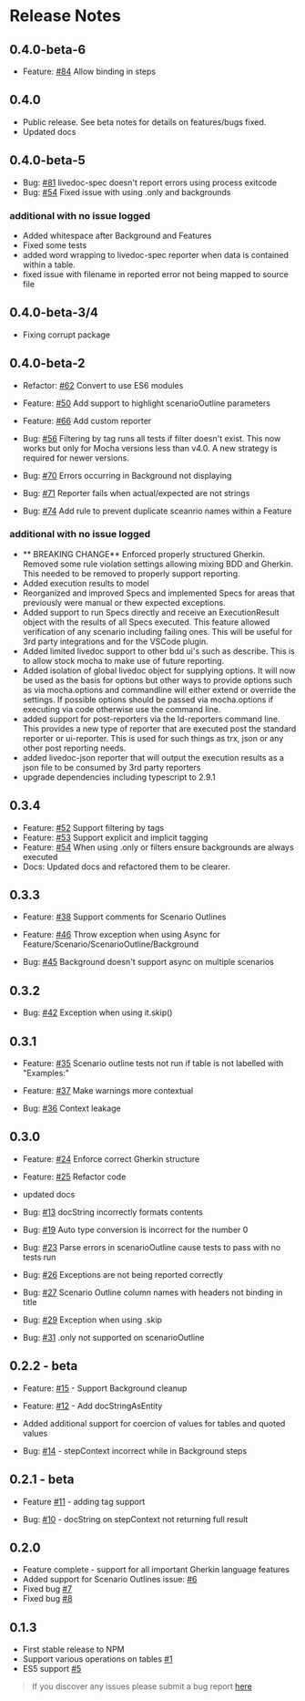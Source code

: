 # Release Notes
## 0.4.0-beta-6
* Feature: [#84](https://github.com/dotnetprofessional/LiveDoc/issues/84) Allow binding in steps

## 0.4.0
* Public release. See beta notes for details on features/bugs fixed.
* Updated docs

## 0.4.0-beta-5
* Bug: [#81](https://github.com/dotnetprofessional/LiveDoc/issues/81) livedoc-spec doesn't report errors using process exitcode
* Bug: [#54](https://github.com/dotnetprofessional/LiveDoc/issues/54) Fixed issue with using .only and backgrounds 

### additional with no issue logged
* Added whitespace after Background and Features
* Fixed some tests
* added word wrapping to livedoc-spec reporter when data is contained within a table.
* fixed issue with filename in reported error not being mapped to source file

## 0.4.0-beta-3/4
* Fixing corrupt package

## 0.4.0-beta-2
* Refactor: [#62](https://github.com/dotnetprofessional/LiveDoc/issues/62) Convert to use ES6 modules
* Feature: [#50](https://github.com/dotnetprofessional/LiveDoc/issues/50) Add support to highlight scenarioOutline parameters
* Feature: [#66](https://github.com/dotnetprofessional/LiveDoc/issues/66) Add custom reporter

* Bug: [#56](https://github.com/dotnetprofessional/LiveDoc/issues/56) Filtering by tag runs all tests if filter doesn't exist. This now works but only for Mocha versions less than v4.0. A new strategy is required for newer versions. 
* Bug: [#70](https://github.com/dotnetprofessional/LiveDoc/issues/70) Errors occurring in Background not displaying
* Bug: [#71](https://github.com/dotnetprofessional/LiveDoc/issues/71) Reporter fails when actual/expected are not strings
* Bug: [#74](https://github.com/dotnetprofessional/LiveDoc/issues/74) Add rule to prevent duplicate sceanrio names within a Feature

### additional with no issue logged
* ** BREAKING CHANGE** Enforced properly structured Gherkin. Removed some rule violation settings allowing mixing BDD and Gherkin. This needed to be removed to properly support reporting.
* Added execution results to model
* Reorganized and improved Specs and implemented Specs for areas that previously were manual or thew expected exceptions.
* Added support to run Specs directly and receive an ExecutionResult object with the results of all Specs executed. This feature allowed verification of any scenario including failing ones. This will be useful for 3rd party integrations and for the VSCode plugin.
* Added limited livedoc support to other bdd ui's such as describe. This is to allow stock mocha to make use of future reporting. 
* Added isolation of global livedoc object for supplying options. It will now be used as the basis for options but other ways to provide options such as via mocha.options and commandline will either extend or override the settings. If possible options should be passed via mocha.options if executing via code otherwise use the command line.
* added support for post-reporters via the ld-reporters command line. This provides a new type of reporter that are executed post the standard reporter or ui-reporter. This is used for such things as trx, json or any other post reporting needs.
* added livedoc-json reporter that will output the execution results as a json file to be consumed by 3rd party reporters
* upgrade dependencies including typescript to 2.9.1

## 0.3.4
* Feature: [#52](https://github.com/dotnetprofessional/LiveDoc/issues/52) Support filtering by tags  
* Feature: [#53](https://github.com/dotnetprofessional/LiveDoc/issues/53) Support explicit and implicit tagging  
* Feature: [#54](https://github.com/dotnetprofessional/LiveDoc/issues/54) When using .only or filters ensure backgrounds are always executed 
* Docs: Updated docs and refactored them to be clearer.

## 0.3.3 
* Feature: [#38](https://github.com/dotnetprofessional/LiveDoc/issues/38) Support comments for Scenario Outlines  
* Feature: [#46](https://github.com/dotnetprofessional/LiveDoc/issues/46) Throw exception when using Async for Feature/Scenario/ScenarioOutline/Background  

* Bug: [#45](https://github.com/dotnetprofessional/LiveDoc/issues/45) Background doesn't support async on multiple scenarios  

## 0.3.2 
* Bug: [#42](https://github.com/dotnetprofessional/LiveDoc/issues/42) Exception when using it.skip() 

## 0.3.1 
* Feature: [#35](https://github.com/dotnetprofessional/LiveDoc/issues/35) Scenario outline tests not run if table is not labelled with "Examples:"
* Feature: [#37](https://github.com/dotnetprofessional/LiveDoc/issues/37) Make warnings more contextual

* Bug: [#36](https://github.com/dotnetprofessional/LiveDoc/issues/36) Context leakage

## 0.3.0 
* Feature: [#24](https://github.com/dotnetprofessional/LiveDoc/issues/24) Enforce correct Gherkin structure 
* Feature: [#25](https://github.com/dotnetprofessional/LiveDoc/issues/25) Refactor code 
* updated docs

* Bug: [#13](https://github.com/dotnetprofessional/LiveDoc/issues/13) docString incorrectly formats contents
* Bug: [#19](https://github.com/dotnetprofessional/LiveDoc/issues/19) Auto type conversion is incorrect for the number 0
* Bug: [#23](https://github.com/dotnetprofessional/LiveDoc/issues/23) Parse errors in scenarioOutline cause tests to pass with no tests run 
* Bug: [#26](https://github.com/dotnetprofessional/LiveDoc/issues/26) Exceptions are not being reported correctly  
* Bug: [#27](https://github.com/dotnetprofessional/LiveDoc/issues/27) Scenario Outline column names with headers not binding in title
* Bug: [#29](https://github.com/dotnetprofessional/LiveDoc/issues/29) Exception when using .skip
* Bug: [#31](https://github.com/dotnetprofessional/LiveDoc/issues/31) .only not supported on scenarioOutline 

## 0.2.2 - beta
* Feature: [#15](https://github.com/dotnetprofessional/LiveDoc/issues/15) - Support Background cleanup
* Feature: [#12](https://github.com/dotnetprofessional/LiveDoc/issues/12) - Add docStringAsEntity
* Added additional support for coercion of values for tables and quoted values

* Bug: [#14](https://github.com/dotnetprofessional/LiveDoc/issues/14) - stepContext incorrect while in Background steps

## 0.2.1 - beta
* Feature [#11](https://github.com/dotnetprofessional/LiveDoc/issues/11) - adding tag support

* Bug: [#10](https://github.com/dotnetprofessional/LiveDoc/issues/10) - docString on stepContext not returning full result

## 0.2.0
* Feature complete - support for all important Gherkin language features
* Added support for Scenario Outlines issue: [#6](https://github.com/dotnetprofessional/LiveDoc/issues/6)
* Fixed bug [#7](https://github.com/dotnetprofessional/LiveDoc/issues/7)
* Fixed bug [#8](https://github.com/dotnetprofessional/LiveDoc/issues/8)

## 0.1.3
* First stable release to NPM
* Support various operations on tables [#1](https://github.com/dotnetprofessional/LiveDoc/issues/1)
* ES5 support [#5](https://github.com/dotnetprofessional/LiveDoc/issues/5)

> If you discover any issues please submit a bug report [here](https://github.com/dotnetprofessional/LiveDoc/issues)